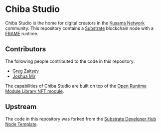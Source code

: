 # Chiba Studio

Chiba Studio is the home for digital creators in the [Kusama Network](https://kusama.network/) community. This
repository contains a [Substrate](https://www.substrate.io/) blockchain node with a
[FRAME](https://substrate.dev/docs/en/knowledgebase/runtime/frame) runtime.

## Contributors

The following people contributed to the code in this repository:

- [Greg Zaitsev](https://github.com/gregzaitsev)
- [Joshua Mir](https://github.com/Jam10o)

The capabilities of Chiba Studio are built on top of the
[Open Runtime Module Library NFT module](https://github.com/open-web3-stack/open-runtime-module-library/tree/master/nft).

## Upstream

The code in this repository was forked from the
[Substrate Developer Hub Node Template](https://github.com/substrate-developer-hub/substrate-node-template).
